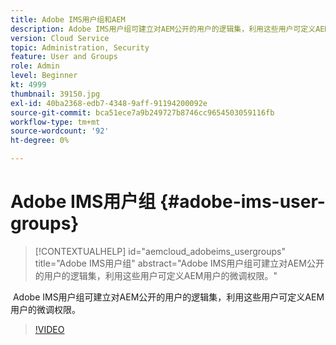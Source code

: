 ```yaml
---
title: Adobe IMS用户组和AEM
description: Adobe IMS用户组可建立对AEM公开的用户的逻辑集，利用这些用户可定义AEM用户的微调权限。
version: Cloud Service
topic: Administration, Security
feature: User and Groups
role: Admin
level: Beginner
kt: 4999
thumbnail: 39150.jpg
exl-id: 40ba2368-edb7-4348-9aff-91194200092e
source-git-commit: bca51ece7a9b249727b8746cc9654503059116fb
workflow-type: tm+mt
source-wordcount: '92'
ht-degree: 0%

---
```


# Adobe IMS用户组 {#adobe-ims-user-groups}

>[!CONTEXTUALHELP]
>id="aemcloud_adobeims_usergroups"
>title="Adobe IMS用户组"
>abstract="Adobe IMS用户组可建立对AEM公开的用户的逻辑集，利用这些用户可定义AEM用户的微调权限。"

 Adobe IMS用户组可建立对AEM公开的用户的逻辑集，利用这些用户可定义AEM用户的微调权限。

>[!VIDEO](https://video.tv.adobe.com/v/39150/?quality=12&learn=on)

